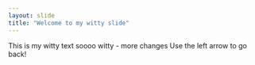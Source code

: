 ```yaml
---
layout: slide
title: "Welcome to my witty slide"
---
```

This is my witty text soooo witty - more changes 
Use the left arrow to go back!